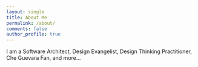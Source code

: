 ```yaml
---
layout: single
title: About Me
permalink: /about/
comments: false
author_profile: true
---
```


I am a Software Architect, Design Evangelist, Design Thinking Practitioner, Che Guevara Fan, and more...
